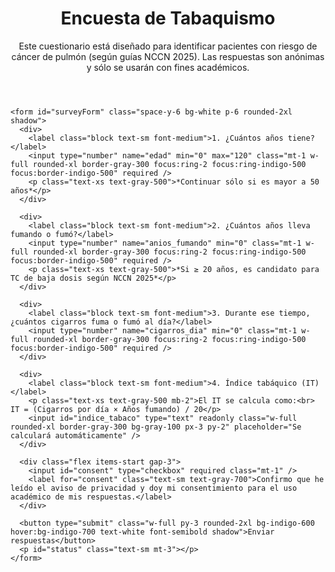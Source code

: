 <!DOCTYPE html>
<html lang="es">
<head>
  <meta charset="utf-8" />
  <meta name="viewport" content="width=device-width, initial-scale=1" />
  <title>Encuesta de Tabaquismo</title>
  <script src="https://cdn.tailwindcss.com"></script>
</head>
<body class="min-h-screen bg-gray-50 text-gray-900">
  <main class="max-w-2xl mx-auto py-10 px-4">
    <header class="mb-8">
      <h1 class="text-3xl font-bold tracking-tight">Encuesta de Tabaquismo</h1>
      <p class="text-sm text-gray-600 mt-2">Este cuestionario está diseñado para identificar pacientes con riesgo de cáncer de pulmón (según guías NCCN 2025). Las respuestas son anónimas y sólo se usarán con fines académicos.</p>
    </header>

    <form id="surveyForm" class="space-y-6 bg-white p-6 rounded-2xl shadow">
      <div>
        <label class="block text-sm font-medium">1. ¿Cuántos años tiene?</label>
        <input type="number" name="edad" min="0" max="120" class="mt-1 w-full rounded-xl border-gray-300 focus:ring-2 focus:ring-indigo-500 focus:border-indigo-500" required />
        <p class="text-xs text-gray-500">*Continuar sólo si es mayor a 50 años*</p>
      </div>

      <div>
        <label class="block text-sm font-medium">2. ¿Cuántos años lleva fumando o fumó?</label>
        <input type="number" name="anios_fumando" min="0" class="mt-1 w-full rounded-xl border-gray-300 focus:ring-2 focus:ring-indigo-500 focus:border-indigo-500" required />
        <p class="text-xs text-gray-500">*Si ≥ 20 años, es candidato para TC de baja dosis según NCCN 2025*</p>
      </div>

      <div>
        <label class="block text-sm font-medium">3. Durante ese tiempo, ¿cuántos cigarros fuma o fumó al día?</label>
        <input type="number" name="cigarros_dia" min="0" class="mt-1 w-full rounded-xl border-gray-300 focus:ring-2 focus:ring-indigo-500 focus:border-indigo-500" required />
      </div>

      <div>
        <label class="block text-sm font-medium">4. Índice tabáquico (IT)</label>
        <p class="text-xs text-gray-500 mb-2">El IT se calcula como:<br> IT = (Cigarros por día × Años fumando) / 20</p>
        <input id="indice_tabaco" type="text" readonly class="w-full rounded-xl border-gray-300 bg-gray-100 px-3 py-2" placeholder="Se calculará automáticamente" />
      </div>

      <div class="flex items-start gap-3">
        <input id="consent" type="checkbox" required class="mt-1" />
        <label for="consent" class="text-sm text-gray-700">Confirmo que he leído el aviso de privacidad y doy mi consentimiento para el uso académico de mis respuestas.</label>
      </div>

      <button type="submit" class="w-full py-3 rounded-2xl bg-indigo-600 hover:bg-indigo-700 text-white font-semibold shadow">Enviar respuestas</button>
      <p id="status" class="text-sm mt-3"></p>
    </form>
  </main>

  <script>
    // ======== CONFIGURACIÓN DE SUPABASE ========
    const SUPABASE_URL = "https://TU-PROYECTO.supabase.co"; // reemplaza con tu URL
    const SUPABASE_ANON_KEY = "TU-ANON-KEY"; // reemplaza con tu anon key
    const TABLE = "respuestas";

    async function saveToSupabase(payload) {
      const resp = await fetch(`${SUPABASE_URL}/rest/v1/${TABLE}`, {
        method: 'POST',
        headers: {
          'apikey': SUPABASE_ANON_KEY,
          'Authorization': `Bearer ${SUPABASE_ANON_KEY}`,
          'Content-Type': 'application/json',
          'Prefer': 'return=representation'
        },
        body: JSON.stringify(payload)
      });
      if (!resp.ok) {
        const txt = await resp.text();
        throw new Error(`Error ${resp.status}: ${txt}`);
      }
      return await resp.json();
    }

    // ======== LÓGICA DE LA ENCUESTA ========
    function calcularIT(){
      const anios = Number(document.querySelector('[name="anios_fumando"]').value)||0;
      const cigarros = Number(document.querySelector('[name="cigarros_dia"]').value)||0;
      const it = (cigarros * anios)/20;
      document.getElementById('indice_tabaco').value = it ? it.toFixed(1) : '';
      return it;
    }

    document.querySelector('[name="anios_fumando"]').addEventListener('input', calcularIT);
    document.querySelector('[name="cigarros_dia"]').addEventListener('input', calcularIT);

    const form = document.getElementById('surveyForm');
    const statusEl = document.getElementById('status');

    form.addEventListener('submit', async (e) => {
      e.preventDefault();
      statusEl.textContent = 'Enviando…';
      statusEl.className = 'text-sm mt-3 text-gray-600';

      try {
        const edad = Number(document.querySelector('[name="edad"]').value);
        const anios = Number(document.querySelector('[name="anios_fumando"]').value);
        const cigarros = Number(document.querySelector('[name="cigarros_dia"]').value);
        const it = calcularIT();
        const consentimiento = document.getElementById('consent').checked;

        const payload = {
          edad,
          anios_fumando: anios,
          cigarros_dia: cigarros,
          indice_tabaco: it,
          consentimiento,
          created_at: new Date().toISOString()
        };

        if (!consentimiento) {
          statusEl.textContent = 'Debes aceptar el consentimiento.';
          statusEl.className = 'text-sm mt-3 text-red-600';
          return;
        }

        await saveToSupabase(payload);
        statusEl.textContent = '¡Gracias! Tus respuestas se registraron correctamente.';
        statusEl.className = 'text-sm mt-3 text-green-600';
        form.reset();
        document.getElementById('indice_tabaco').value = '';
      } catch (err) {
        console.error(err);
        statusEl.textContent = 'Hubo un problema al guardar. Intenta de nuevo o contacta al responsable.';
        statusEl.className = 'text-sm mt-3 text-red-600';
      }
    });
  </script>
</body>
</html>
